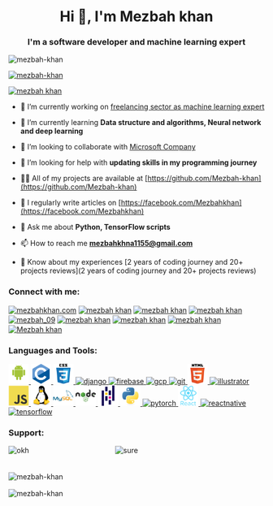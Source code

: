 <h1 align="center">Hi 👋, I'm Mezbah khan</h1>
<h3 align="center">I'm a software developer and machine learning expert</h3>

<p align="left"> <img src="https://komarev.com/ghpvc/?username=mezbah-khan&label=Profile%20views&color=0e75b6&style=flat" alt="mezbah-khan" /> </p>

<p align="left"> <a href="https://github.com/ryo-ma/github-profile-trophy"><img src="https://github-profile-trophy.vercel.app/?username=mezbah-khan" alt="mezbah-khan" /></a> </p>

<p align="left"> <a href="https://twitter.com/mezbah khan" target="blank"><img src="https://img.shields.io/twitter/follow/mezbah khan?logo=twitter&style=for-the-badge" alt="mezbah khan" /></a> </p>

- 🔭 I’m currently working on [freelancing sector as machine learning expert](https://www.fiverr.com/mezbahkhan07?up_rollout=true)

- 🌱 I’m currently learning **Data structure and algorithms, Neural network and deep learning**

- 👯 I’m looking to collaborate with [Microsoft Company](https://www.microsoft.com/en-us/)

- 🤝 I’m looking for help with **updating skills in my programming journey**

- 👨‍💻 All of my projects are available at [https://github.com/Mezbah-khan](https://github.com/Mezbah-khan)

- 📝 I regularly write articles on [https://facebook.com/Mezbahkhan](https://facebook.com/Mezbahkhan)

- 💬 Ask me about **Python, TensorFlow scripts**

- 📫 How to reach me **mezbahkhna1155@gmail.com**

- 📄 Know about my experiences [2 years of coding journey and 20+ projects reviews](2 years of coding journey and 20+ projects reviews)

<h3 align="left">Connect with me:</h3>
<p align="left">
<a href="https://dev.to/mezbahkhan.com" target="blank"><img align="center" src="https://raw.githubusercontent.com/rahuldkjain/github-profile-readme-generator/master/src/images/icons/Social/devto.svg" alt="mezbahkhan.com" height="30" width="40" /></a>
<a href="https://twitter.com/mezbah khan" target="blank"><img align="center" src="https://raw.githubusercontent.com/rahuldkjain/github-profile-readme-generator/master/src/images/icons/Social/twitter.svg" alt="mezbah khan" height="30" width="40" /></a>
<a href="https://linkedin.com/in/mezbah khan" target="blank"><img align="center" src="https://raw.githubusercontent.com/rahuldkjain/github-profile-readme-generator/master/src/images/icons/Social/linked-in-alt.svg" alt="mezbah khan" height="30" width="40" /></a>
<a href="https://fb.com/mezbah khan" target="blank"><img align="center" src="https://raw.githubusercontent.com/rahuldkjain/github-profile-readme-generator/master/src/images/icons/Social/facebook.svg" alt="mezbah khan" height="30" width="40" /></a>
<a href="https://instagram.com/mezbah_09" target="blank"><img align="center" src="https://raw.githubusercontent.com/rahuldkjain/github-profile-readme-generator/master/src/images/icons/Social/instagram.svg" alt="mezbah_09" height="30" width="40" /></a>
<a href="https://www.youtube.com/c/mezbah khan" target="blank"><img align="center" src="https://raw.githubusercontent.com/rahuldkjain/github-profile-readme-generator/master/src/images/icons/Social/youtube.svg" alt="mezbah khan" height="30" width="40" /></a>
<a href="https://codeforces.com/profile/mezbah khan" target="blank"><img align="center" src="https://raw.githubusercontent.com/rahuldkjain/github-profile-readme-generator/master/src/images/icons/Social/codeforces.svg" alt="mezbah khan" height="30" width="40" /></a>
<a href="https://www.leetcode.com/mezbah khan" target="blank"><img align="center" src="https://raw.githubusercontent.com/rahuldkjain/github-profile-readme-generator/master/src/images/icons/Social/leet-code.svg" alt="mezbah khan" height="30" width="40" /></a>
<a href="https://discord.gg/Mezbah khan" target="blank"><img align="center" src="https://raw.githubusercontent.com/rahuldkjain/github-profile-readme-generator/master/src/images/icons/Social/discord.svg" alt="Mezbah khan" height="30" width="40" /></a>
</p>

<h3 align="left">Languages and Tools:</h3>
<p align="left"> <a href="https://developer.android.com" target="_blank" rel="noreferrer"> <img src="https://raw.githubusercontent.com/devicons/devicon/master/icons/android/android-original-wordmark.svg" alt="android" width="40" height="40"/> </a> <a href="https://www.cprogramming.com/" target="_blank" rel="noreferrer"> <img src="https://raw.githubusercontent.com/devicons/devicon/master/icons/c/c-original.svg" alt="c" width="40" height="40"/> </a> <a href="https://www.w3schools.com/css/" target="_blank" rel="noreferrer"> <img src="https://raw.githubusercontent.com/devicons/devicon/master/icons/css3/css3-original-wordmark.svg" alt="css3" width="40" height="40"/> </a> <a href="https://www.djangoproject.com/" target="_blank" rel="noreferrer"> <img src="https://cdn.worldvectorlogo.com/logos/django.svg" alt="django" width="40" height="40"/> </a> <a href="https://firebase.google.com/" target="_blank" rel="noreferrer"> <img src="https://www.vectorlogo.zone/logos/firebase/firebase-icon.svg" alt="firebase" width="40" height="40"/> </a> <a href="https://cloud.google.com" target="_blank" rel="noreferrer"> <img src="https://www.vectorlogo.zone/logos/google_cloud/google_cloud-icon.svg" alt="gcp" width="40" height="40"/> </a> <a href="https://git-scm.com/" target="_blank" rel="noreferrer"> <img src="https://www.vectorlogo.zone/logos/git-scm/git-scm-icon.svg" alt="git" width="40" height="40"/> </a> <a href="https://www.w3.org/html/" target="_blank" rel="noreferrer"> <img src="https://raw.githubusercontent.com/devicons/devicon/master/icons/html5/html5-original-wordmark.svg" alt="html5" width="40" height="40"/> </a> <a href="https://www.adobe.com/in/products/illustrator.html" target="_blank" rel="noreferrer"> <img src="https://www.vectorlogo.zone/logos/adobe_illustrator/adobe_illustrator-icon.svg" alt="illustrator" width="40" height="40"/> </a> <a href="https://developer.mozilla.org/en-US/docs/Web/JavaScript" target="_blank" rel="noreferrer"> <img src="https://raw.githubusercontent.com/devicons/devicon/master/icons/javascript/javascript-original.svg" alt="javascript" width="40" height="40"/> </a> <a href="https://www.linux.org/" target="_blank" rel="noreferrer"> <img src="https://raw.githubusercontent.com/devicons/devicon/master/icons/linux/linux-original.svg" alt="linux" width="40" height="40"/> </a> <a href="https://www.mysql.com/" target="_blank" rel="noreferrer"> <img src="https://raw.githubusercontent.com/devicons/devicon/master/icons/mysql/mysql-original-wordmark.svg" alt="mysql" width="40" height="40"/> </a> <a href="https://nodejs.org" target="_blank" rel="noreferrer"> <img src="https://raw.githubusercontent.com/devicons/devicon/master/icons/nodejs/nodejs-original-wordmark.svg" alt="nodejs" width="40" height="40"/> </a> <a href="https://pandas.pydata.org/" target="_blank" rel="noreferrer"> <img src="https://raw.githubusercontent.com/devicons/devicon/2ae2a900d2f041da66e950e4d48052658d850630/icons/pandas/pandas-original.svg" alt="pandas" width="40" height="40"/> </a> <a href="https://www.python.org" target="_blank" rel="noreferrer"> <img src="https://raw.githubusercontent.com/devicons/devicon/master/icons/python/python-original.svg" alt="python" width="40" height="40"/> </a> <a href="https://pytorch.org/" target="_blank" rel="noreferrer"> <img src="https://www.vectorlogo.zone/logos/pytorch/pytorch-icon.svg" alt="pytorch" width="40" height="40"/> </a> <a href="https://reactjs.org/" target="_blank" rel="noreferrer"> <img src="https://raw.githubusercontent.com/devicons/devicon/master/icons/react/react-original-wordmark.svg" alt="react" width="40" height="40"/> </a> <a href="https://reactnative.dev/" target="_blank" rel="noreferrer"> <img src="https://reactnative.dev/img/header_logo.svg" alt="reactnative" width="40" height="40"/> </a> <a href="https://www.tensorflow.org" target="_blank" rel="noreferrer"> <img src="https://www.vectorlogo.zone/logos/tensorflow/tensorflow-icon.svg" alt="tensorflow" width="40" height="40"/> </a> </p>

<h3 align="left">Support:</h3>
<p><a href="https://www.buymeacoffee.com/okh"> <img align="left" src="https://cdn.buymeacoffee.com/buttons/v2/default-yellow.png" height="50" width="210" alt="okh" /></a><a href="https://ko-fi.com/sure"> <img align="left" src="https://cdn.ko-fi.com/cdn/kofi3.png?v=3" height="50" width="210" alt="sure" /></a></p><br><br>

<p><img align="center" src="https://github-readme-stats.vercel.app/api/top-langs?username=mezbah-khan&show_icons=true&locale=en&layout=compact" alt="mezbah-khan" /></p>

<p><img align="center" src="https://github-readme-streak-stats.herokuapp.com/?user=mezbah-khan&" alt="mezbah-khan" /></p>
